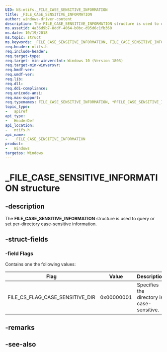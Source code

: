 ```yaml
---
UID: NS:ntifs._FILE_CASE_SENSITIVE_INFORMATION
title: _FILE_CASE_SENSITIVE_INFORMATION
author: windows-driver-content
description: The FILE_CASE_SENSITIVE_INFORMATION structure is used to query or set per-directory case-sensitive information.
ms.assetid: 4a36d9b7-8ddf-4064-b0bc-d95d6c1fb360
ms.date: 10/19/2018
ms.topic: struct
ms.keywords: _FILE_CASE_SENSITIVE_INFORMATION, FILE_CASE_SENSITIVE_INFORMATION, *PFILE_CASE_SENSITIVE_INFORMATION, 
req.header: ntifs.h
req.include-header:
req.target-type:
req.target- min-winverclnt: Windows 10 (Version 1803)
req.target-min-winversvr:
req.kmdf-ver:
req.umdf-ver:
req.lib:
req.dll:
req.ddi-compliance:
req.unicode-ansi:
req.max-support:
req.typenames: FILE_CASE_SENSITIVE_INFORMATION, *PFILE_CASE_SENSITIVE_INFORMATION
topic_type: 
-	apiref
api_type: 
-	HeaderDef
api_location: 
-	ntifs.h
api_name: 
-	_FILE_CASE_SENSITIVE_INFORMATION
product:
-	Windows
targetos: Windows
---
```


# _FILE_CASE_SENSITIVE_INFORMATION structure

## -description

The **FILE_CASE_SENSITIVE_INFORMATION** structure is used to query or set per-directory case-sensitive information.

## -struct-fields

### -field Flags
Contains one the following values:

Flag|Value|Description
---|---|---
FILE_CS_FLAG_CASE_SENSITIVE_DIR|0x00000001|Specifies the directory is case-sensitive.

## -remarks

## -see-also
